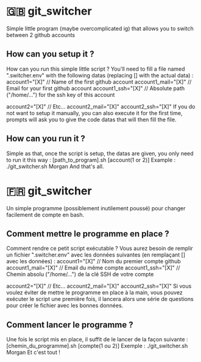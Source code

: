 # :gb: git_switcher
Simple little program (maybe overcomplicated ig) that allows you to switch between 2 github accounts

## How can you setup it ?
How can you run this simple little script ?
You'll need to fill a file named ".switcher.env" with the following datas (replacing [] with the actual data) :
account1="[X]" // Name of the first github account
account1_mail="[X]" // Email for your first github account
account1_ssh="[X]" // Absolute path ("/home/...") for the ssh key of this account

account2="[X]" // Etc...
account2_mail="[X]"
account2_ssh="[X]"
If you do not want to setup it manually, you can also execute it for the first time, prompts will ask you to give the code datas that will then fill the file.

## How can you run it ?
Simple as that, once the script is setup, the datas are given, you only need to run it this way :
[path_to_program].sh [account(1 or 2)]
Example : ./git_switcher.sh Morgan
And that's all.

# :fr: git_switcher
Un simple programme (possiblement inutilement poussé) pour changer facilement de compte en bash.

## Comment mettre le programme en place ?
Comment rendre ce petit script exécutable ?
Vous aurez besoin de remplir un fichier ".switcher.env" avec les données suivantes (en remplaçant [] avec les données) :
account1="[X]" // Nom du premier compte github
account1_mail="[X]" // Email du même compte 
account1_ssh="[X]" // Chemin absolu ("/home/...") de la clé SSH de votre compte

account2="[X]" // Etc...
account2_mail="[X]"
account2_ssh="[X]"
Si vous voulez éviter de mettre le programme en place à la main, vous pouvez exécuter le script une première fois, il lancera alors une série de questions pour créer le fichier avec les bonnes données.

## Comment lancer le programme ?
Une fois le script mis en place, il suffit de le lancer de la façon suivante :
[chemin_du_programme].sh [compte(1 ou 2)]
Exemple : ./git_switcher.sh Morgan
Et c'est tout !